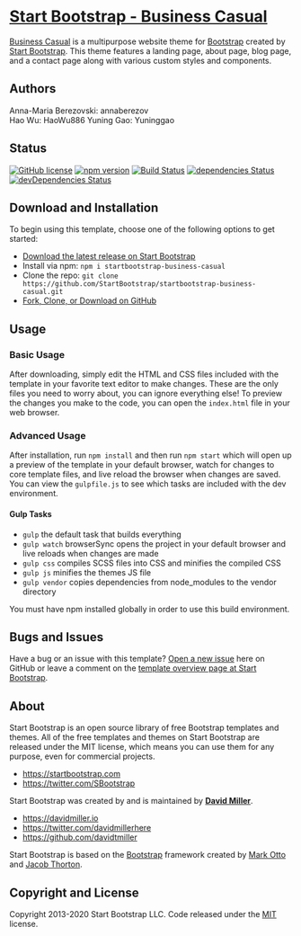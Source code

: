 # [Start Bootstrap - Business Casual](https://startbootstrap.com/theme/business-casual/)

[Business Casual](https://startbootstrap.com/theme/business-casual/) is a multipurpose website theme for [Bootstrap](https://getbootstrap.com/) created by [Start Bootstrap](https://startbootstrap.com/). This theme features a landing page, about page, blog page, and a contact page along with various custom styles and components.

## Authors

Anna-Maria Berezovski: annaberezov      
Hao Wu: HaoWu886 
Yuning Gao: Yuninggao

## Status

[![GitHub license](https://img.shields.io/badge/license-MIT-blue.svg)](https://raw.githubusercontent.com/StartBootstrap/startbootstrap-business-casual/master/LICENSE)
[![npm version](https://img.shields.io/npm/v/startbootstrap-business-casual.svg)](https://www.npmjs.com/package/startbootstrap-business-casual)
[![Build Status](https://travis-ci.org/StartBootstrap/startbootstrap-business-casual.svg?branch=master)](https://travis-ci.org/StartBootstrap/startbootstrap-business-casual)
[![dependencies Status](https://david-dm.org/StartBootstrap/startbootstrap-business-casual/status.svg)](https://david-dm.org/StartBootstrap/startbootstrap-business-casual)
[![devDependencies Status](https://david-dm.org/StartBootstrap/startbootstrap-business-casual/dev-status.svg)](https://david-dm.org/StartBootstrap/startbootstrap-business-casual?type=dev)

## Download and Installation

To begin using this template, choose one of the following options to get started:

* [Download the latest release on Start Bootstrap](https://startbootstrap.com/theme/business-casual/)
* Install via npm: `npm i startbootstrap-business-casual`
* Clone the repo: `git clone https://github.com/StartBootstrap/startbootstrap-business-casual.git`
* [Fork, Clone, or Download on GitHub](https://github.com/StartBootstrap/startbootstrap-business-casual)

## Usage

### Basic Usage

After downloading, simply edit the HTML and CSS files included with the template in your favorite text editor to make changes. These are the only files you need to worry about, you can ignore everything else! To preview the changes you make to the code, you can open the `index.html` file in your web browser.

### Advanced Usage

After installation, run `npm install` and then run `npm start` which will open up a preview of the template in your default browser, watch for changes to core template files, and live reload the browser when changes are saved. You can view the `gulpfile.js` to see which tasks are included with the dev environment.

#### Gulp Tasks

* `gulp` the default task that builds everything
* `gulp watch` browserSync opens the project in your default browser and live reloads when changes are made
* `gulp css` compiles SCSS files into CSS and minifies the compiled CSS
* `gulp js` minifies the themes JS file
* `gulp vendor` copies dependencies from node_modules to the vendor directory

You must have npm installed globally in order to use this build environment.

## Bugs and Issues

Have a bug or an issue with this template? [Open a new issue](https://github.com/StartBootstrap/startbootstrap-business-casual/issues) here on GitHub or leave a comment on the [template overview page at Start Bootstrap](https://startbootstrap.com/theme/business-casual/).

## About

Start Bootstrap is an open source library of free Bootstrap templates and themes. All of the free templates and themes on Start Bootstrap are released under the MIT license, which means you can use them for any purpose, even for commercial projects.

* <https://startbootstrap.com>
* <https://twitter.com/SBootstrap>

Start Bootstrap was created by and is maintained by **[David Miller](https://davidmiller.io/)**.

* <https://davidmiller.io>
* <https://twitter.com/davidmillerhere>
* <https://github.com/davidtmiller>

Start Bootstrap is based on the [Bootstrap](https://getbootstrap.com/) framework created by [Mark Otto](https://twitter.com/mdo) and [Jacob Thorton](https://twitter.com/fat).

## Copyright and License

Copyright 2013-2020 Start Bootstrap LLC. Code released under the [MIT](https://github.com/StartBootstrap/startbootstrap-business-casual/blob/gh-pages/LICENSE) license.

